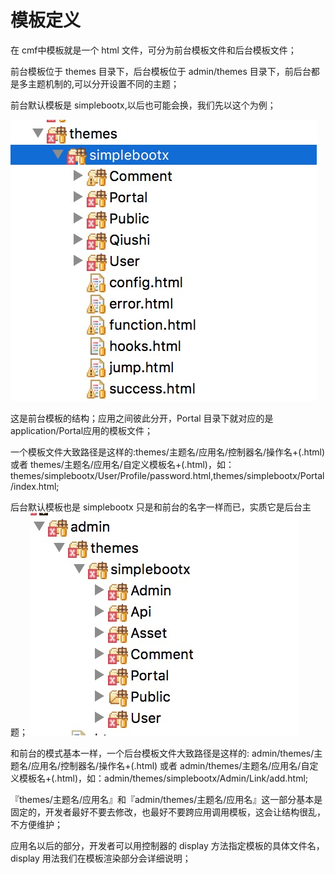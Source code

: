 # 模板定义

在 cmf中模板就是一个 html 文件，可分为前台模板文件和后台模板文件；

前台模板位于 themes 目录下，后台模板位于 admin/themes 目录下，前后台都是多主题机制的,可以分开设置不同的主题；



前台默认模板是 simplebootx,以后也可能会换，我们先以这个为例；

![默认模板](../images/view_5695911cf31e7.png.jpg)

这是前台模板的结构；应用之间彼此分开，Portal 目录下就对应的是application/Portal应用的模板文件；

一个模板文件大致路径是这样的:themes/主题名/应用名/控制器名/操作名+(.html) 或者 themes/主题名/应用名/自定义模板名+(.html)，如：themes/simplebootx/User/Profile/password.html,themes/simplebootx/Portal/index.html;



后台默认模板也是 simplebootx 只是和前台的名字一样而已，实质它是后台主题；
![thinkcmf后台主题](../images/5695949f3e2f1.png.jpg)


和前台的模式基本一样，一个后台模板文件大致路径是这样的: admin/themes/主题名/应用名/控制器名/操作名+(.html) 或者 admin/themes/主题名/应用名/自定义模板名+(.html)，如：admin/themes/simplebootx/Admin/Link/add.html;

『themes/主题名/应用名』和『admin/themes/主题名/应用名』这一部分基本是固定的，开发者最好不要去修改，也最好不要跨应用调用模板，这会让结构很乱，不方便维护；

应用名以后的部分，开发者可以用控制器的 display 方法指定模板的具体文件名，display 用法我们在模板渲染部分会详细说明；